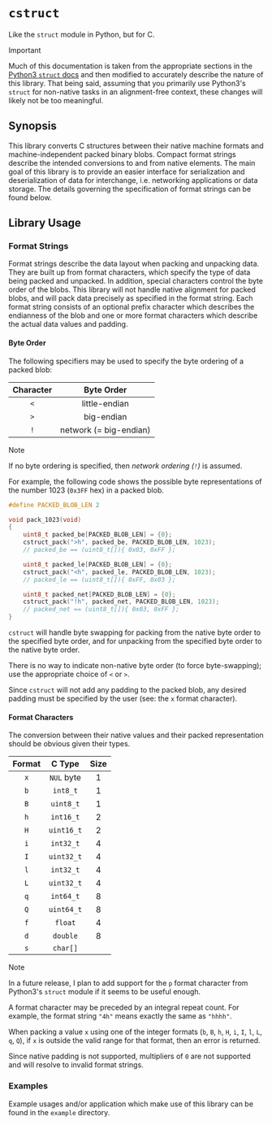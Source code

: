 # `cstruct`

Like the `struct` module in Python, but for C.

> [!IMPORTANT]
> Much of this documentation is taken from the appropriate sections in the
> [Python3 `struct` docs](https://docs.python.org/3/library/struct.html#module-struct) and then
> modified to accurately describe the nature of this library. That being said, assuming that you
> primarily use Python3's `struct` for non-native tasks in an alignment-free context, these changes
> will likely not be too meaningful.

## Synopsis

This library converts C structures between their native machine formats and machine-independent
packed binary blobs. Compact format strings describe the intended conversions to and from native
elements. The main goal of this library is to provide an easier interface for serialization and
deserialization of data for interchange, i.e. networking applications or data storage. The details
governing the specification of format strings can be found below.

## Library Usage

### Format Strings

Format strings describe the data layout when packing and unpacking data. They are built up from
format characters, which specify the type of data being packed and unpacked. In addition, special
characters control the byte order of the blobs. This library will not handle native alignment for
packed blobs, and will pack data precisely as specified in the format string. Each format string
consists of an optional prefix character which describes the endianness of the blob and one or more
format characters which describe the actual data values and padding.

#### Byte Order

The following specifiers may be used to specify the byte ordering of a packed blob:

| Character | Byte Order            |
| :-------: | :-------------------: |
| `<`       | little-endian         |
| `>`       | big-endian            |
| `!`       | network (= big-endian)|

> [!NOTE]
> If no byte ordering is specified, then *network ordering (`!`)* is assumed.

For example, the following code shows the possible byte representations of the number 1023
(`0x3FF` hex) in a packed blob.

```C
#define PACKED_BLOB_LEN 2

void pack_1023(void)
{
    uint8_t packed_be[PACKED_BLOB_LEN] = {0};
    cstruct_pack(">h", packed_be, PACKED_BLOB_LEN, 1023);
    // packed_be == (uint8_t[]){ 0x03, 0xFF };

    uint8_t packed_le[PACKED_BLOB_LEN] = {0};
    cstruct_pack("<h", packed_le, PACKED_BLOB_LEN, 1023);
    // packed_le == (uint8_t[]){ 0xFF, 0x03 };

    uint8_t packed_net[PACKED_BLOB_LEN] = {0};
    cstruct_pack("!h", packed_net, PACKED_BLOB_LEN, 1023);
    // packed_net == (uint8_t[]){ 0x03, 0xFF };
}
```
`cstruct` will handle byte swapping for packing from the native byte order to the specified byte
order, and for unpacking from the specified byte order to the native byte order.

There is no way to indicate non-native byte order (to force byte-swapping); use the appropriate
choice of `<` or `>`.

Since `cstruct` will not add any padding to the packed blob, any desired padding must be specified
by the user (see: the `x` format character).

#### Format Characters

The conversion between their native values and their packed representation should be obvious given
their types.

| Format | C Type            | Size |
| :----: | :---------------: | :--: |
| `x`    | `NUL` byte        | 1    |
| `b`    | `int8_t`          | 1    |
| `B`    | `uint8_t`         | 1    |
| `h`    | `int16_t`         | 2    |
| `H`    | `uint16_t`        | 2    |
| `i`    | `int32_t`         | 4    |
| `I`    | `uint32_t`        | 4    |
| `l`    | `int32_t`         | 4    |
| `L`    | `uint32_t`        | 4    |
| `q`    | `int64_t`         | 8    |
| `Q`    | `uint64_t`        | 8    |
| `f`    | `float`           | 4    |
| `d`    | `double`          | 8    |
| `s`    | `char[]`          |      |

> [!NOTE]
> In a future release, I plan to add support for the `p` format character from Python3's `struct`
> module if it seems to be useful enough.

A format character may be preceded by an integral repeat count. For example, the format string
`"4h"` means exactly the same as `"hhhh"`.

When packing a value `x` using one of the integer formats (`b`, `B`, `h`, `H`, `i`, `I`, `l`, `L`,
`q`, `Q`), if `x` is outside the valid range for that format, then an error is returned.

Since native padding is not supported, multipliers of `0` are not supported and will resolve to
invalid format strings.

### Examples

Example usages and/or application which make use of this library can be found in the `example`
directory.
